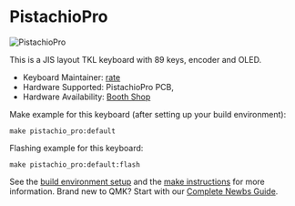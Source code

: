 # PistachioPro

![PistachioPro](https://ratelog.net/wp-content/uploads/2021/07/PistachioPro-scaled.jpg)

This is a JIS layout TKL keyboard with 89 keys, encoder and OLED.

* Keyboard Maintainer: [rate](https://github.com/7-rate)
* Hardware Supported: PistachioPro PCB,
* Hardware Availability: [Booth Shop](https://rates.booth.pm/items/2925303)

Make example for this keyboard (after setting up your build environment):

    make pistachio_pro:default

Flashing example for this keyboard:

    make pistachio_pro:default:flash

See the [build environment setup](https://docs.qmk.fm/#/getting_started_build_tools) and the [make instructions](https://docs.qmk.fm/#/getting_started_make_guide) for more information. Brand new to QMK? Start with our [Complete Newbs Guide](https://docs.qmk.fm/#/newbs).
